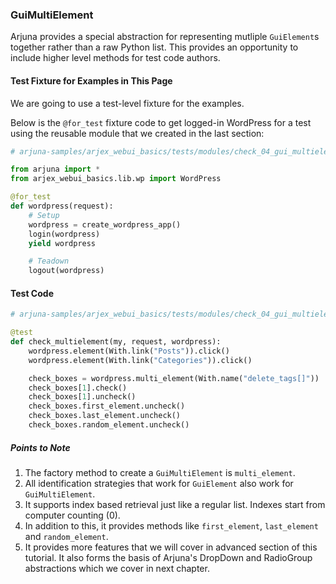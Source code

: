 ### GuiMultiElement

Arjuna provides a special abstraction for representing mutliple ```GuiElement```s together rather than a raw Python list. This provides an opportunity to include higher level methods for test code authors.

#### Test Fixture for Examples in This Page

We are going to use a test-level fixture for the examples.

Below is the `@for_test` fixture code to get logged-in WordPress for a test using the reusable module that we created in the last section:

```python
# arjuna-samples/arjex_webui_basics/tests/modules/check_04_gui_multielement.py

from arjuna import *
from arjex_webui_basics.lib.wp import WordPress

@for_test
def wordpress(request):
    # Setup
    wordpress = create_wordpress_app()
    login(wordpress)
    yield wordpress

    # Teadown
    logout(wordpress)
```

#### Test Code

```python
# arjuna-samples/arjex_webui_basics/tests/modules/check_04_gui_multielement.py

@test
def check_multielement(my, request, wordpress):
    wordpress.element(With.link("Posts")).click()
    wordpress.element(With.link("Categories")).click()

    check_boxes = wordpress.multi_element(With.name("delete_tags[]"))
    check_boxes[1].check()
    check_boxes[1].uncheck()
    check_boxes.first_element.uncheck()
    check_boxes.last_element.uncheck()
    check_boxes.random_element.uncheck()
```

##### Points to Note
1. The factory method to create a `GuiMultiElement` is `multi_element`.
2. All identification strategies that work for `GuiElement` also work for `GuiMultiElement`.
3. It supports index based retrieval just like a regular list. Indexes start from computer counting (0).
4. In addition to this, it provides methods like `first_element`, `last_element` and `random_element`.
5. It provides more features that we will cover in advanced section of this tutorial. It also forms the basis of Arjuna's DropDown and RadioGroup abstractions which we cover in next chapter.
